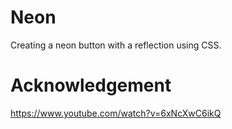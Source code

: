 # Neon

Creating a neon button with a reflection using CSS.

# Acknowledgement

https://www.youtube.com/watch?v=6xNcXwC6ikQ
